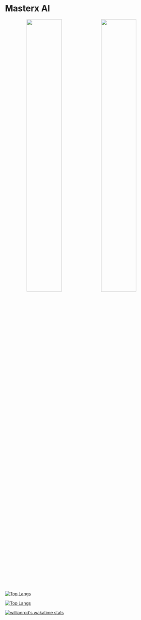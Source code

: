 # Masterx AI  

<p align="center">
  <img width="48%" src="https://github-readme-stats.vercel.app/api?username=masterx-ai&show_icons=true&theme=tokyonight">
  <img width="48%" src="https://github-readme-streak-stats.herokuapp.com/?user=masterx-ai&theme=tokyonight">
</p>


[![Top Langs](https://github-readme-stats.vercel.app/api/top-langs/?username=masterx-ai&langs_count=8)](https://github.com/anuraghazra/github-readme-stats)

[![Top Langs](https://github-readme-stats.vercel.app/api/top-langs/?username=masterx-ai&layout=compact)](https://github.com/anuraghazra/github-readme-stats)

[![willianrod's wakatime stats](https://github-readme-stats.vercel.app/api/wakatime?username=masterx-ai)](https://github.com/anuraghazra/github-readme-stats)
